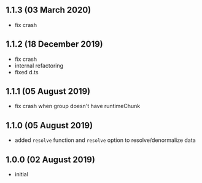 ## 1.1.3 (03 March 2020)

* fix crash

## 1.1.2 (18 December 2019)

* fix crash
* internal refactoring
* fixed d.ts

## 1.1.1 (05 August 2019)

* fix crash when group doesn't have runtimeChunk

## 1.1.0 (05 August 2019)

* added `resolve` function and `resolve` option to resolve/denormalize data

## 1.0.0 (02 August 2019)

* initial
